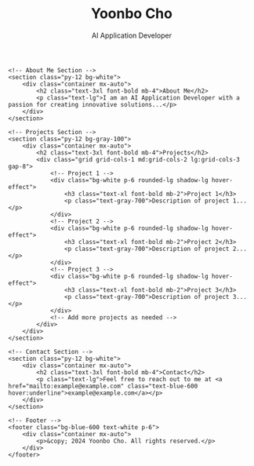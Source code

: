 <!DOCTYPE html>
<html lang="en">
<head>
    <meta charset="UTF-8">
    <meta name="viewport" content="width=device-width, initial-scale=1.0">
    <title>Yoonbo Cho - AI Application Developer</title>
    <link href="https://cdnjs.cloudflare.com/ajax/libs/tailwindcss/2.2.19/tailwind.min.css" rel="stylesheet">
    <style>
        /* Additional custom styles can be added here */
        .hover-effect:hover {
            transform: scale(1.05);
        }
        .bg-hover-effect:hover {
            background-color: #FFD700;
        }
    </style>
</head>
<body class="bg-gray-100 text-gray-900">
    <!-- Header Section -->
    <header class="bg-blue-600 text-white p-6">
        <div class="container mx-auto">
            <h1 class="text-4xl font-bold">Yoonbo Cho</h1>
            <p class="text-lg">AI Application Developer</p>
        </div>
    </header>

    <!-- About Me Section -->
    <section class="py-12 bg-white">
        <div class="container mx-auto">
            <h2 class="text-3xl font-bold mb-4">About Me</h2>
            <p class="text-lg">I am an AI Application Developer with a passion for creating innovative solutions...</p>
        </div>
    </section>

    <!-- Projects Section -->
    <section class="py-12 bg-gray-100">
        <div class="container mx-auto">
            <h2 class="text-3xl font-bold mb-4">Projects</h2>
            <div class="grid grid-cols-1 md:grid-cols-2 lg:grid-cols-3 gap-8">
                <!-- Project 1 -->
                <div class="bg-white p-6 rounded-lg shadow-lg hover-effect">
                    <h3 class="text-xl font-bold mb-2">Project 1</h3>
                    <p class="text-gray-700">Description of project 1...</p>
                </div>
                <!-- Project 2 -->
                <div class="bg-white p-6 rounded-lg shadow-lg hover-effect">
                    <h3 class="text-xl font-bold mb-2">Project 2</h3>
                    <p class="text-gray-700">Description of project 2...</p>
                </div>
                <!-- Project 3 -->
                <div class="bg-white p-6 rounded-lg shadow-lg hover-effect">
                    <h3 class="text-xl font-bold mb-2">Project 3</h3>
                    <p class="text-gray-700">Description of project 3...</p>
                </div>
                <!-- Add more projects as needed -->
            </div>
        </div>
    </section>

    <!-- Contact Section -->
    <section class="py-12 bg-white">
        <div class="container mx-auto">
            <h2 class="text-3xl font-bold mb-4">Contact</h2>
            <p class="text-lg">Feel free to reach out to me at <a href="mailto:example@example.com" class="text-blue-600 hover:underline">example@example.com</a></p>
        </div>
    </section>

    <!-- Footer -->
    <footer class="bg-blue-600 text-white p-6">
        <div class="container mx-auto">
            <p>&copy; 2024 Yoonbo Cho. All rights reserved.</p>
        </div>
    </footer>
</body>
</html>
